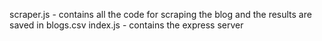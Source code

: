 scraper.js - contains all the code for scraping the blog and the results are saved in blogs.csv
index.js - contains the express server
